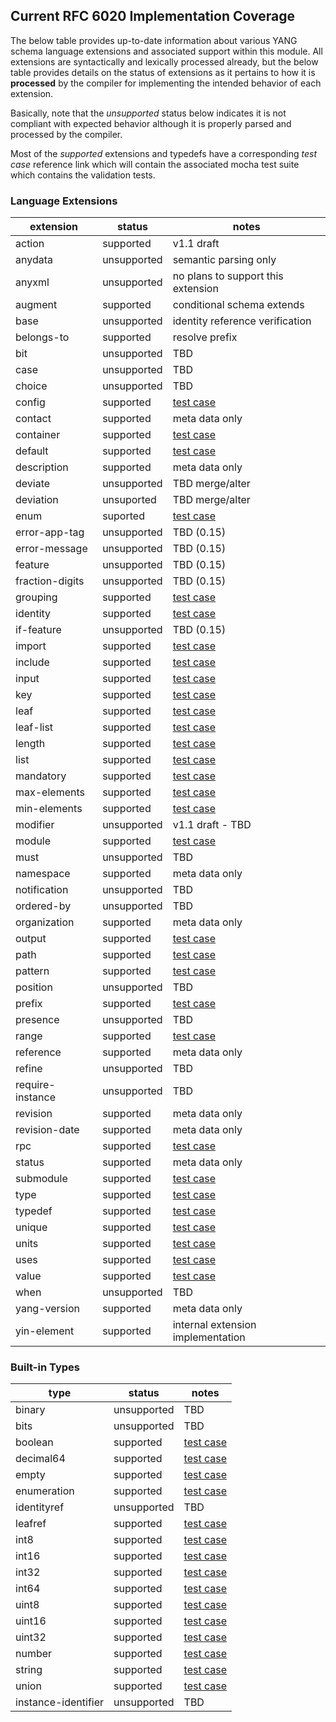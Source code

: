 ## Current RFC 6020 Implementation Coverage

The below table provides up-to-date information about various YANG
schema language extensions and associated support within this module.
All extensions are syntactically and lexically processed already, but
the below table provides details on the status of extensions as it
pertains to how it is **processed** by the compiler for implementing
the intended behavior of each extension.

Basically, note that the *unsupported* status below indicates it is
not compliant with expected behavior although it is properly parsed
and processed by the compiler.

Most of the *supported* extensions and typedefs have a corresponding
*test case* reference link which will contain the associated mocha
test suite which contains the validation tests.

### Language Extensions

extension | status | notes
--- | --- | ---
action     | supported | v1.1 draft
anydata    | unsupported | semantic parsing only
anyxml     | unsupported | no plans to support this extension
augment    | supported | conditional schema extends
base       | unsupported | identity reference verification
belongs-to | supported | resolve prefix
bit        | unsupported | TBD
case       | unsupported | TBD
choice     | unsupported | TBD
config     | supported |  [test case](./extensions/leaf.coffee)
contact    | supported | meta data only
container  | supported | [test case](./extensions/container.coffee)
default    | supported | [test case](./extensions/leaf.coffee)
description     | supported   | meta data only
deviate         | unsupported | TBD merge/alter
deviation       | unsuported  | TBD merge/alter
enum            | suported    | [test case](./extensions/type.coffee)
error-app-tag   | unsupported | TBD (0.15)
error-message   | unsupported | TBD (0.15)
feature         | unsupported | TBD (0.15)
fraction-digits | unsupported | TBD (0.15)
grouping   | supported | [test case](./extensions/grouping.coffee)
identity   | supported | [test case](./extensions/module.coffee)
if-feature | unsupported | TBD (0.15)
import     | supported | [test case](./extensions/import.coffee)
include    | supported | [test case](./extensions/import.coffee)
input      | supported | [test case](./extensions/rpc.coffee)
key        | supported | [test case](./extensions/list.coffee)
leaf       | supported | [test case](./extensions/leaf.coffee)
leaf-list  | supported | [test case](./extensions/leaf-list.coffee)
length     | supported | [test case](./extensions/type.coffee)
list       | supported | [test case](./extensions/list.coffee)
mandatory  | supported | [test case](./extensions/leaf.coffee)
max-elements | supported | [test case](./extensions/leaf-list.coffee)
min-elements | supported | [test case](./extensions/leaf-list.coffee)
modifier   | unsupported | v1.1 draft - TBD
module     | supported | [test case](./extensions/module.coffee)
must       | unsupported | TBD
namespace  | supported | meta data only
notification | unsupported | TBD
ordered-by | unsupported | TBD
organization | supported | meta data only
output | supported | [test case](./extensions/rpc.coffee)
path | supported | [test case](./extensions/type.coffee)
pattern | supported | [test case](./extensions/type.coffee)
position | unsupported | TBD
prefix | supported | [test case](./extensions/module.coffee)
presence | unsupported | TBD
range | supported | [test case](./extensions/type.coffee)
reference | supported | meta data only
refine | unsupported | TBD
require-instance | unsupported | TBD
revision | supported | meta data only
revision-date | supported | meta data only
rpc | supported | [test case](./extensions/rpc.coffee)
status | supported | meta data only
submodule | supported | [test case](./extensions/module.coffee)
type | supported | [test case](./extensions/type.coffee)
typedef | supported | [test case](./extensions/type.coffee)
unique | supported | [test case](./extensions/list.coffee)
units | supported | [test case](./extensions/leaf.coffee)
uses | supported | [test case](./extensions/grouping.coffee)
value | supported | [test case](./extensions/type.coffee)
when | unsupported | TBD
yang-version | supported | meta data only
yin-element | supported | internal extension implementation

### Built-in Types

type | status | notes
--- | --- | ---
binary      | unsupported | TBD
bits        | unsupported | TBD
boolean     | supported | [test case](./extensions/type.coffee)
decimal64   | supported | [test case](./extensions/type.coffee)
empty       | supported | [test case](./extensions/type.coffee)
enumeration | supported | [test case](./extensions/type.coffee)
identityref | unsupported | TBD
leafref     | supported | [test case](./extensions/type.coffee)
int8   | supported | [test case](./extensions/type.coffee)
int16  | supported | [test case](./extensions/type.coffee)
int32  | supported | [test case](./extensions/type.coffee)
int64  | supported | [test case](./extensions/type.coffee)
uint8  | supported | [test case](./extensions/type.coffee)
uint16 | supported | [test case](./extensions/type.coffee)
uint32 | supported | [test case](./extensions/type.coffee)
number | supported | [test case](./extensions/type.coffee)
string | supported | [test case](./extensions/type.coffee)
union  | supported | [test case](./extensions/type.coffee)
instance-identifier | unsupported | TBD
